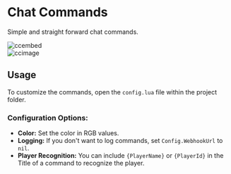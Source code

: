 # Chat Commands

Simple and straight forward chat commands.

![ccembed](https://github.com/user-attachments/assets/ead098bf-6bba-4921-9776-492cdb56ed56)  
![ccimage](https://github.com/user-attachments/assets/f37050c0-7fb8-4251-9f95-8d596af5e039)

## Usage

To customize the commands, open the `config.lua` file within the project folder.

### Configuration Options:

- **Color:** Set the color in RGB values.
- **Logging:** If you don't want to log commands, set `Config.WebhookUrl` to `nil`.
- **Player Recognition:** You can include `{PlayerName}` or `{PlayerId}` in the Title of a command to recognize the player.
